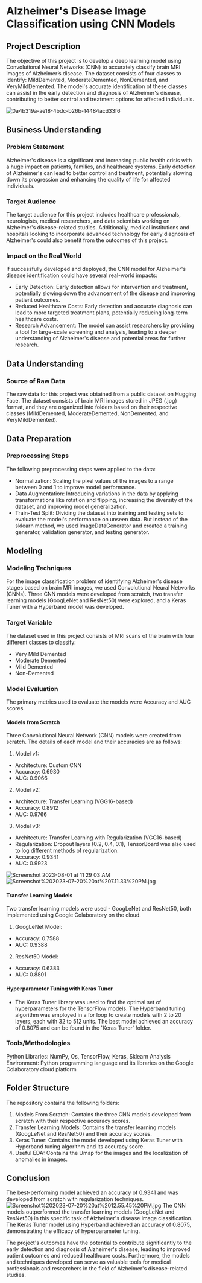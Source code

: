 # Alzheimer's Disease Image Classification using CNN Models

## Project Description
The objective of this project is to develop a deep learning model using Convolutional Neural Networks (CNN) to accurately classify brain MRI images of Alzheimer’s disease. The dataset consists of four classes to identify: MildDemented, ModerateDemented, NonDemented, and VeryMildDemented. The model's accurate identification of these classes can assist in the early detection and diagnosis of Alzheimer's disease, contributing to better control and treatment options for affected individuals.

![0a4b319a-ae18-4bdc-b26b-14484acd33f6](https://github.com/wasih790/Project_5_Alzheimer_Image_Classification/assets/120667351/287eb07a-d27d-490d-addd-bffb6d46ef52)

## Business Understanding
### Problem Statement
Alzheimer's disease is a significant and increasing public health crisis with a huge impact on patients, families, and healthcare systems. Early detection of Alzheimer's can lead to better control and treatment, potentially slowing down its progression and enhancing the quality of life for affected individuals.

### Target Audience
The target audience for this project includes healthcare professionals, neurologists, medical researchers, and data scientists working on Alzheimer's disease-related studies. Additionally, medical institutions and hospitals looking to incorporate advanced technology for early diagnosis of Alzheimer's could also benefit from the outcomes of this project.

### Impact on the Real World
If successfully developed and deployed, the CNN model for Alzheimer's disease identification could have several real-world impacts:

- Early Detection: Early detection allows for intervention and treatment, potentially slowing down the advancement of the disease and improving patient outcomes.
- Reduced Healthcare Costs: Early detection and accurate diagnosis can lead to more targeted treatment plans, potentially reducing long-term healthcare costs.
- Research Advancement: The model can assist researchers by providing a tool for large-scale screening and analysis, leading to a deeper understanding of Alzheimer's disease and potential areas for further research.


## Data Understanding
### Source of Raw Data
The raw data for this project was obtained from a public dataset on Hugging Face. The dataset consists of brain MRI images stored in JPEG (.jpg) format, and they are organized into folders based on their respective classes (MildDemented, ModerateDemented, NonDemented, and VeryMildDemented).


## Data Preparation
### Preprocessing Steps
The following preprocessing steps were applied to the data:

- Normalization: Scaling the pixel values of the images to a range between 0 and 1 to improve model performance.
- Data Augmentation: Introducing variations in the data by applying transformations like rotation and flipping, increasing the diversity of the dataset, and improving model generalization.
- Train-Test Split: Dividing the dataset into training and testing sets to evaluate the model's performance on unseen data. But instead of the sklearn method, we used ImageDataGenerator and created a training generator, validation generator, and testing generator. 


## Modeling
### Modeling Techniques
For the image classification problem of identifying Alzheimer's disease stages based on brain MRI images, we used Convolutional Neural Networks (CNNs). Three CNN models were developed from scratch, two transfer learning models (GoogLeNet and ResNet50) were explored, and a Keras Tuner with a Hyperband model was developed. 

### Target Variable
The dataset used in this project consists of MRI scans of the brain with four different classes to classify:

- Very Mild Demented
- Moderate Demented
- Mild Demented
- Non-Demented

### Model Evaluation
The primary metrics used to evaluate the models were Accuracy and AUC scores.

#### Models from Scratch
Three Convolutional Neural Network (CNN) models were created from scratch. The details of each model and their accuracies are as follows:

1. Model v1:
- Architecture: Custom CNN
- Accuracy: 0.6930
- AUC: 0.9066

2. Model v2:
- Architecture: Transfer Learning (VGG16-based)
- Accuracy: 0.8912
- AUC: 0.9766

3. Model v3:
- Architecture: Transfer Learning with Regularization (VGG16-based)
- Regularization: Dropout layers (0.2, 0.4, 0.1), TensorBoard was also used to log different methods of regularization.
- Accuracy: 0.9341
- AUC: 0.9923

![Screenshot 2023-08-01 at 11 29 03 AM](https://github.com/wasih790/Project_5_Alzheimer_Image_Classification/assets/120667351/6ca34280-16df-4b00-b7a5-846a400bad14)
![Screenshot%202023-07-20%20at%207.11.33%20PM.jpg](attachment:Screenshot%202023-07-20%20at%207.11.33%20PM.jpg)

#### Transfer Learning Models
Two transfer learning models were used - GoogLeNet and ResNet50, both implemented using Google Colaboratory on the cloud.

1. GoogLeNet Model:
- Accuracy: 0.7588
- AUC: 0.9388

2. ResNet50 Model:
- Accuracy: 0.6383
- AUC: 0.8801

#### Hyperparameter Tuning with Keras Tuner
- The Keras Tuner library was used to find the optimal set of hyperparameters for the TensorFlow models. The Hyperband tuning algorithm was employed in a for loop to create models with 2 to 20 layers, each with 32 to 512 units. The best model achieved an accuracy of 0.8075 and can be found in the 'Keras Tuner' folder.

### Tools/Methodologies
Python Libraries: NumPy, Os, TensorFlow, Keras, Sklearn
Analysis Environment: Python programming language and its libraries on the Google Colaboratory cloud platform


## Folder Structure
The repository contains the following folders:

1. Models From Scratch: Contains the three CNN models developed from scratch with their respective accuracy scores.
2. Transfer Learning Models: Contains the transfer learning models (GoogLeNet and ResNet50) and their accuracy scores.
3. Keras Tuner: Contains the model developed using Keras Tuner with Hyperband tuning algorithm and its accuracy score.
4. Useful EDA: Contains the Umap for the images and the localization of anomalies in images.


## Conclusion
The best-performing model achieved an accuracy of 0.9341 and was developed from scratch with regularization techniques.
![Screenshot%202023-07-20%20at%2012.55.45%20PM.jpg](attachment:Screenshot%202023-07-20%20at%2012.55.45%20PM.jpg)
The CNN models outperformed the transfer learning models (GoogLeNet and ResNet50) in this specific task of Alzheimer's disease image classification. The Keras Tuner model using Hyperband achieved an accuracy of 0.8075, demonstrating the efficacy of hyperparameter tuning.

The project's outcomes have the potential to contribute significantly to the early detection and diagnosis of Alzheimer's disease, leading to improved patient outcomes and reduced healthcare costs. Furthermore, the models and techniques developed can serve as valuable tools for medical professionals and researchers in the field of Alzheimer's disease-related studies.
